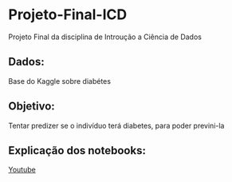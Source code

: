 # Projeto-Final-ICD

Projeto Final da disciplina de Introução a Ciência de Dados

## Dados:
Base do Kaggle sobre diabétes

## Objetivo:
Tentar predizer se o indivíduo terá diabetes, para poder previni-la

## Explicação dos notebooks:
[Youtube](https://youtu.be/1oXgXrfqkg4)
